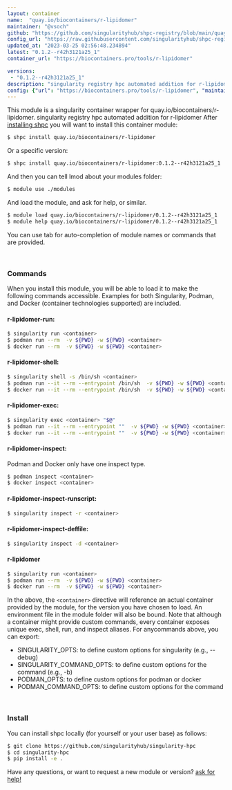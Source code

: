 ```yaml
---
layout: container
name:  "quay.io/biocontainers/r-lipidomer"
maintainer: "@vsoch"
github: "https://github.com/singularityhub/shpc-registry/blob/main/quay.io/biocontainers/r-lipidomer/container.yaml"
config_url: "https://raw.githubusercontent.com/singularityhub/shpc-registry/main/quay.io/biocontainers/r-lipidomer/container.yaml"
updated_at: "2023-03-25 02:56:48.234894"
latest: "0.1.2--r42h3121a25_1"
container_url: "https://biocontainers.pro/tools/r-lipidomer"

versions:
 - "0.1.2--r42h3121a25_1"
description: "singularity registry hpc automated addition for r-lipidomer"
config: {"url": "https://biocontainers.pro/tools/r-lipidomer", "maintainer": "@vsoch", "description": "singularity registry hpc automated addition for r-lipidomer", "latest": {"0.1.2--r42h3121a25_1": "sha256:e9f54e4396c121c69b08c720184078828e66b900603b814a33c1fca1b6a25fb2"}, "tags": {"0.1.2--r42h3121a25_1": "sha256:e9f54e4396c121c69b08c720184078828e66b900603b814a33c1fca1b6a25fb2"}, "docker": "quay.io/biocontainers/r-lipidomer"}
---
```


This module is a singularity container wrapper for quay.io/biocontainers/r-lipidomer.
singularity registry hpc automated addition for r-lipidomer
After [installing shpc](#install) you will want to install this container module:


```bash
$ shpc install quay.io/biocontainers/r-lipidomer
```

Or a specific version:

```bash
$ shpc install quay.io/biocontainers/r-lipidomer:0.1.2--r42h3121a25_1
```

And then you can tell lmod about your modules folder:

```bash
$ module use ./modules
```

And load the module, and ask for help, or similar.

```bash
$ module load quay.io/biocontainers/r-lipidomer/0.1.2--r42h3121a25_1
$ module help quay.io/biocontainers/r-lipidomer/0.1.2--r42h3121a25_1
```

You can use tab for auto-completion of module names or commands that are provided.

<br>

### Commands

When you install this module, you will be able to load it to make the following commands accessible.
Examples for both Singularity, Podman, and Docker (container technologies supported) are included.

#### r-lipidomer-run:

```bash
$ singularity run <container>
$ podman run --rm  -v ${PWD} -w ${PWD} <container>
$ docker run --rm  -v ${PWD} -w ${PWD} <container>
```

#### r-lipidomer-shell:

```bash
$ singularity shell -s /bin/sh <container>
$ podman run --it --rm --entrypoint /bin/sh  -v ${PWD} -w ${PWD} <container>
$ docker run --it --rm --entrypoint /bin/sh  -v ${PWD} -w ${PWD} <container>
```

#### r-lipidomer-exec:

```bash
$ singularity exec <container> "$@"
$ podman run --it --rm --entrypoint ""  -v ${PWD} -w ${PWD} <container> "$@"
$ docker run --it --rm --entrypoint ""  -v ${PWD} -w ${PWD} <container> "$@"
```

#### r-lipidomer-inspect:

Podman and Docker only have one inspect type.

```bash
$ podman inspect <container>
$ docker inspect <container>
```

#### r-lipidomer-inspect-runscript:

```bash
$ singularity inspect -r <container>
```

#### r-lipidomer-inspect-deffile:

```bash
$ singularity inspect -d <container>
```



#### r-lipidomer

```bash
$ singularity run <container>
$ podman run --rm  -v ${PWD} -w ${PWD} <container>
$ docker run --rm  -v ${PWD} -w ${PWD} <container>
```


In the above, the `<container>` directive will reference an actual container provided
by the module, for the version you have chosen to load. An environment file in the
module folder will also be bound. Note that although a container
might provide custom commands, every container exposes unique exec, shell, run, and
inspect aliases. For anycommands above, you can export:

 - SINGULARITY_OPTS: to define custom options for singularity (e.g., --debug)
 - SINGULARITY_COMMAND_OPTS: to define custom options for the command (e.g., -b)
 - PODMAN_OPTS: to define custom options for podman or docker
 - PODMAN_COMMAND_OPTS: to define custom options for the command

<br>

### Install

You can install shpc locally (for yourself or your user base) as follows:

```bash
$ git clone https://github.com/singularityhub/singularity-hpc
$ cd singularity-hpc
$ pip install -e .
```

Have any questions, or want to request a new module or version? [ask for help!](https://github.com/singularityhub/singularity-hpc/issues)